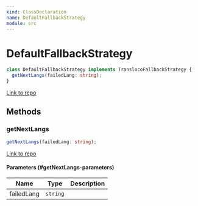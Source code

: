 ```yaml
---
kind: ClassDeclaration
name: DefaultFallbackStrategy
module: src
---
```


# DefaultFallbackStrategy

```ts
class DefaultFallbackStrategy implements TranslocoFallbackStrategy {
  getNextLangs(failedLang: string);
}
```

[Link to repo](https://github.com/ngneat/transloco/blob/master/projects/ngneat/transloco/src/lib/transloco-fallback-strategy.ts#L10-L21)

## Methods

### getNextLangs

```ts
getNextLangs(failedLang: string);
```

[Link to repo](https://github.com/ngneat/transloco/blob/master/projects/ngneat/transloco/src/lib/transloco-fallback-strategy.ts#L13-L20)

#### Parameters (#getNextLangs-parameters)

| Name       | Type     | Description |
| ---------- | -------- | ----------- |
| failedLang | `string` |             |

